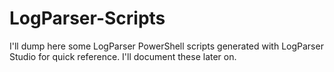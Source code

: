 # LogParser-Scripts
I'll dump here some LogParser PowerShell scripts generated with LogParser Studio for quick reference. I'll document these later on.
